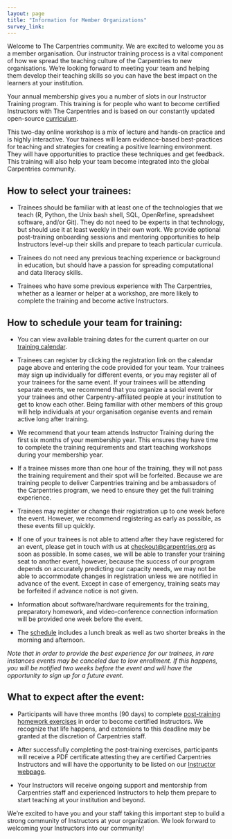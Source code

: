 ```yaml
---
layout: page
title: "Information for Member Organizations"
survey_link:
---
```


Welcome to The Carpentries community. We are excited to welcome you as a member organisation. Our instructor training process is a vital component of how we spread the teaching culture of the Carpentries to new organisations. We’re looking forward to meeting your team and helping them develop their teaching skills so you can have the best impact on the learners at your institution.

Your annual membership gives you a number of slots in our Instructor Training program. This training is for people who want to become certified Instructors with The Carpentries and is based on our constantly updated open-source [curriculum](https://carpentries.github.io/instructor-training/). 

This two-day online workshop is a mix of lecture and hands-on practice and is highly interactive. Your trainees will learn evidence-based best-practices for teaching and strategies for creating a positive learning environment. They will have opportunities to practice these techniques and get feedback. This training will also help your team become integrated into the global Carpentries community. 

## How to select your trainees:

* Trainees should be familiar with at least one of the technologies that we teach (R, Python, the Unix bash shell, SQL, OpenRefine, spreadsheet software, and/or Git). They do not need to be experts in that technology, but should use it at least weekly in their own work. We provide optional post-training onboarding sessions and mentoring opportunities to help Instructors level-up their skills and prepare to teach particular curricula.

* Trainees do not need any previous teaching experience or background in education, but should have a passion for spreading computational and data literacy skills.

* Trainees who have some previous experience with The Carpentries, whether as a learner or helper at a workshop, are more likely to complete the training and become active Instructors. 

## How to schedule your team for training: 

* You can view available training dates for the current quarter on our [training calendar](https://carpentries.github.io/instructor-training/training_calendar/). 

* Trainees can register by clicking the registration link on the calendar page above and entering the code provided for your team. Your trainees may sign up individually for different events, or you may register all of your trainees for the same event. If your trainees will be attending separate events, we recommend that you organize a social event for your trainees and other Carpentry-affiliated people at your institution to get to know each other. Being familiar with other members of this group will help individuals at your organisation organise events and remain active long after training. 

* We recommend that your team attends Instructor Training during the first six months of your membership year. This ensures they have time to complete the training requirements and start teaching workshops during your membership year.

* If a trainee misses more than one hour of the training, they will not pass the training requirement and their spot will be forfeited. Because we are training people to deliver Carpentries training and be ambassadors of the Carpentries program, we need to ensure they get the full training experience.

* Trainees may register or change their registration up to one week before the event. However, we recommend registering as early as possible, as these events fill up quickly. 

* If one of your trainees is not able to attend after they have registered for an event, please get in touch with us at checkout@carpentries.org as soon as possible. In some cases, we will be able to transfer your training seat to another event, however, because the success of our program depends on accurately predicting our capacity needs, we may not be able to accommodate changes in registration unless we are notified in advance of the event. Except in case of emergency, training seats may be forfeited if advance notice is not given.

* Information about software/hardware requirements for the training, preparatory homework, and video-conference connection information will be provided one week before the event. 

* The [schedule](http://carpentries.github.io/instructor-training/#schedule) includes a lunch break as well as two shorter breaks in the morning and afternoon.

*Note that in order to provide the best experience for our trainees, in rare instances events may be canceled due to low enrollment.  If this happens, you will be notified two weeks before the event and will have the opportunity to sign up for a future event.*


## What to expect after the event:

* Participants will have three months (90 days) to complete [post-training homework exercises](http://carpentries.github.io/instructor-training/checkout/) in order to become certified Instructors. We recognize that life happens, and extensions to this deadline may be granted at the discretion of Carpentries staff.   

* After successfully completing the post-training exercises, participants will receive a PDF certificate attesting they are certified Carpentries Instructors and will have the opportunity to be listed on our [Instructor webpage](https://carpentries.org/instructors/).

* Your Instructors will receive ongoing support and mentorship from Carpentries staff and experienced Instructors to help them prepare to start teaching at your institution and beyond. 

We’re excited to have you and your staff taking this important step to build a strong community of Instructors at your organization. We look forward to welcoming your Instructors into our community!






